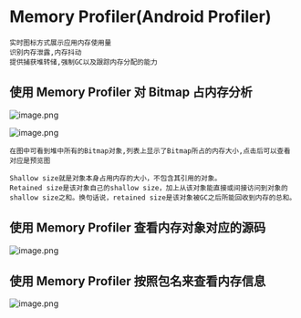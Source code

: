# Memory Profiler(Android Profiler)

    实时图标方式展示应用内存使用量
    识别内存泄露,内存抖动
    提供捕获堆转储,强制GC以及跟踪内存分配的能力

## 使用 Memory Profiler 对 Bitmap 占内存分析

![image.png](https://upload-images.jianshu.io/upload_images/61189-8b293c9fb614c5ab.png?imageMogr2/auto-orient/strip%7CimageView2/2/w/1240)

![image.png](https://upload-images.jianshu.io/upload_images/61189-8730dc3799c7f510.png?imageMogr2/auto-orient/strip%7CimageView2/2/w/1240)

    在图中可看到堆中所有的Bitmap对象,列表上显示了Bitmap所占的内存大小,点击后可以查看对应是预览图

    Shallow size就是对象本身占用内存的大小，不包含其引用的对象。
    Retained size是该对象自己的shallow size，加上从该对象能直接或间接访问到对象的shallow size之和。换句话说，retained size是该对象被GC之后所能回收到内存的总和。

## 使用 Memory Profiler 查看内存对象对应的源码

![image.png](https://upload-images.jianshu.io/upload_images/61189-77c6e99f26674efd.png?imageMogr2/auto-orient/strip%7CimageView2/2/w/1240)

## 使用 Memory Profiler 按照包名来查看内存信息

![image.png](https://upload-images.jianshu.io/upload_images/61189-d50ef82ecc79a09a.png?imageMogr2/auto-orient/strip%7CimageView2/2/w/1240)
